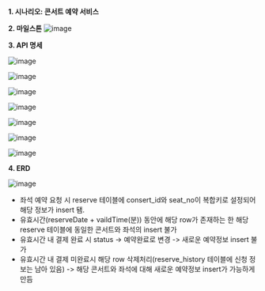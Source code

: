**1. 시나리오: 콘서트 예약 서비스**
   
**2. 마일스톤**
![image](https://github.com/kkyuny/concert/assets/88278485/c7800d75-ac99-4c97-a68a-b2c4c88ab0fb)

**3. API 명세**

![image](https://github.com/kkyuny/concert/assets/88278485/65d1ca78-2693-4db8-921d-7aae93d5b0a4)

![image](https://github.com/kkyuny/concert/assets/88278485/b4a428e3-d434-47f0-ad37-258a8f08f70e)

![image](https://github.com/kkyuny/concert/assets/88278485/951efa27-e66e-4894-aa3e-9010cfcb0eb8)

![image](https://github.com/kkyuny/concert/assets/88278485/a462bc01-11fe-437d-b7a9-c8606e281be4)

![image](https://github.com/kkyuny/concert/assets/88278485/5ff19b7f-cd07-4223-8962-488ae3ce3fc1)

![image](https://github.com/kkyuny/concert/assets/88278485/3021bdb0-b6eb-408c-b3ff-713cae3ecf27)

![image](https://github.com/kkyuny/concert/assets/88278485/629b09e5-81c5-41e3-a1ed-3304e0809f4f)

**4. ERD**

![image](https://github.com/kkyuny/concert/assets/88278485/2b73d313-fccf-4821-9191-b45bd437fdea)

- 좌석 예약 요청 시 reserve 테이블에 consert_id와 seat_no이 복합키로 설정되어 해당 정보가 insert 됌.
- 유효시간(reserveDate + vaildTime(분)) 동안에 해당 row가 존재하는 한 해당 reserve 테이블에 동일한 콘서트와 좌석의 insert 불가
- 유효시간 내 결제 완료 시 status -> 예약완료로 변경 -> 새로운 예약정보 insert 불가
- 유효시간 내 결제 미완료시 해당 row 삭제처리(reserve_history 테이블에 신청 정보는 남아 있음) -> 해당 콘서트와 좌석에 대해 새로운 예약정보 insert가 가능하게 만듬
   
